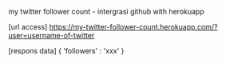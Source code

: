 my twitter follower count - intergrasi github with herokuapp

[url access]
https://my-twitter-follower-count.herokuapp.com/?user=username-of-twitter

[respons data]
{
  'followers' : 'xxx'
}
